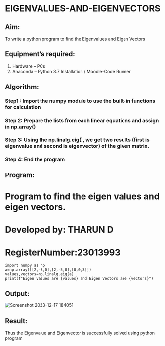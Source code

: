 # EIGENVALUES-AND-EIGENVECTORS
## Aim:
To write a python program to find the Eigenvalues and Eigen Vectors
## Equipment’s required:
1. 	Hardware – PCs
2. 	Anaconda – Python 3.7 Installation / Moodle-Code Runner
## Algorithm:
### Step1 : Import the numpy module to use the built-in functions for calculation
### Step 2: Prepare the lists from each linear equations and assign in np.array()
### Step 3: Using the np.linalg.eig(),  we get two results (first is eigenvalue and second is eigenvector) of the given matrix.
### Step 4: End the program

## Program:
# Program to find the eigen values and eigen vectors.
# Developed by: THARUN D
# RegisterNumber:23013993
~~~
import numpy as np
a=np.array([[2,-3,0],[2,-5,0],[0,0,3]])
values,vectors=np.linalg.eig(a)
print(f"Eigen values are {values} and Eigen Vectors are {vectors}")
~~~

## Output:
![Screenshot 2023-12-17 184051](https://github.com/THARUNDT/EIGENVALUES-AND-EIGENVECTORS/assets/144871537/8ebd5755-eff9-4c7f-8ef9-f3e6f6ff07ab)

## Result:
Thus the Eigenvalue and Eigenvector is successfully solved using python program
